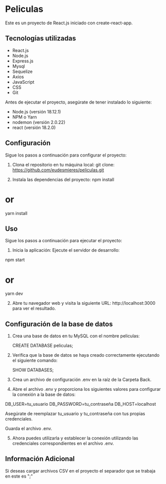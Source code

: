 # Peliculas
Este es un proyecto de React.js iniciado con create-react-app.

## Tecnologías utilizadas
- React.js
- Node.js
- Express.js
- Mysql
- Sequelize
- Axios
- JavaScript
- CSS
- Git

Antes de ejecutar el proyecto, asegúrate de tener instalado lo siguiente:

- Node.js (versión 18.12.1)
- NPM  o Yarn
- nodemon (versión 2.0.22)
- react (versión 18.2.0)

## Configuración

Sigue los pasos a continuación para configurar el proyecto:

1. Clona el repositorio en tu máquina local:
git clone: https://github.com/eudesmieres/peliculas.git

2. Instala las dependencias del proyecto:
 npm install
# or
yarn install

## Uso

Sigue los pasos a continuación para ejecutar el proyecto:

1. Inicia la aplicación:
Ejecute el servidor de desarrollo:

npm start
# or
yarn dev

2. Abre tu navegador web y visita la siguiente URL: http://localhost:3000 para ver el resultado.


## Configuración de la base de datos

1. Crea una base de datos en tu MySQL con el nombre peliculas: 

   CREATE DATABASE peliculas;

2. Verifica que la base de datos se haya creado correctamente ejecutando el siguiente comando:

   SHOW DATABASES;

3. Crea un archivo de configuración .env en la raíz de la Carpeta Back.

4. Abre el archivo .env y proporciona los siguientes valores para configurar la conexión a la base de datos:

DB_USER=tu_usuario
DB_PASSWORD=tu_contraseña
DB_HOST=localhost

Asegúrate de reemplazar tu_usuario y tu_contraseña con tus propias credenciales.

Guarda el archivo .env.

5. Ahora puedes utilizarla y establecer la conexión utilizando las credenciales correspondientes en el archivo .env.


## Información Adicional

Si deseas cargar archivos CSV en el proyecto el separador que se trabaja en este es  ";"
